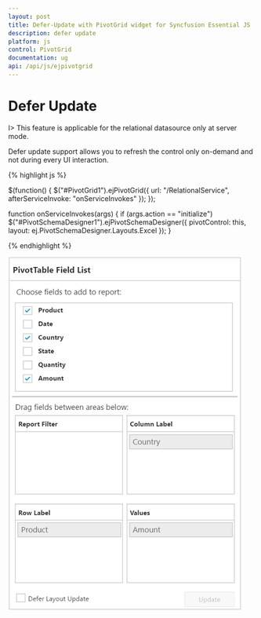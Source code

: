 ```yaml
---
layout: post
title: Defer-Update with PivotGrid widget for Syncfusion Essential JS
description: defer update
platform: js
control: PivotGrid
documentation: ug
api: /api/js/ejpivotgrid
---
```


# Defer Update

I> This feature is applicable for the relational datasource only at server mode.

Defer update support allows you to refresh the control only on-demand and not during every UI interaction.

{% highlight js %}

  $(function() {
      $("#PivotGrid1").ejPivotGrid({
          url: "/RelationalService",
          afterServiceInvoke: "onServiceInvokes"
      });
  });

  function onServiceInvokes(args) {
      if (args.action == "initialize")
          $("#PivotSchemaDesigner1").ejPivotSchemaDesigner({
              pivotControl: this,
              layout: ej.PivotSchemaDesigner.Layouts.Excel
          });
  }

{% endhighlight %}

![Defer update support in JavaScript pivot grid control](Defer-Update_images/relationaldeferupdate.png)



